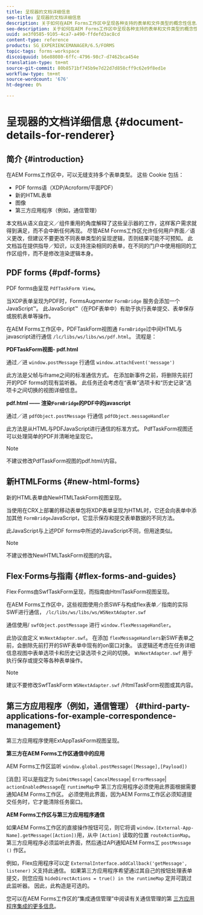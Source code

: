 ```yaml
---
title: 呈现器的文档详细信息
seo-title: 呈现器的文档详细信息
description: 关于如何在AEM Forms工作区中呈现各种支持的表单和文件类型的概念性信息。
seo-description: 关于如何在AEM Forms工作区中呈现各种支持的表单和文件类型的概念性信息。
uuid: ae3f0585-9105-4ca7-a490-ffdefd3ac8cd
content-type: reference
products: SG_EXPERIENCEMANAGER/6.5/FORMS
topic-tags: forms-workspace
discoiquuid: b6e88080-6ffc-4796-98c7-d7462bca454e
translation-type: tm+mt
source-git-commit: 80b8571bf745b9e7d22d7d858cff9c62e9f8ed1e
workflow-type: tm+mt
source-wordcount: '676'
ht-degree: 0%

---
```



# 呈现器的文档详细信息 {#document-details-for-renderer}

## 简介 {#introduction}

在AEM Forms工作区中，可以无缝支持多个表单类型。 这些 Cookie 包括：

* PDF forms语（XDP/Acroform/平面PDF）
* 新的HTML表单
* 图像
* 第三方应用程序（例如，通信管理）

本文档从语义自定义／组件重用的角度解释了这些呈示器的工作，这样客户需求就得到满足，而不会中断任何再现。 尽管AEM Forms工作区允许任何用户界面／语义更改，但建议不要更改不同表单类型的呈现逻辑，否则结果可能不可预知。 此文档旨在提供指导／知识，以支持渲染相同的表单，在不同的门户中使用相同的工作区组件，而不是修改渲染逻辑本身。

## PDF forms {#pdf-forms}

PDF forms由呈现 `PdfTaskForm View`。

当XDP表单呈现为PDF时，FormsAugmenter `FormBridge` 服务会添加一个JavaScript™。 此JavaScript™（在PDF表单中）有助于执行表单提交、表单保存或脱机表单等操作。

在AEM Forms工作区中，PDFTaskForm视图通 `FormBridge`过中间HTML与javascript进行通信 `/lc/libs/ws/libs/ws/pdf.html`。 流程是：

**PDFTaskForm视图- pdf.html**

通过／进 `window.postMessage` 行通信 `window.attachEvent('message')`

此方法是父帧与iframe之间的标准通信方式。 在添加新事件之前，将删除先前打开的PDF forms的现有监听器。 此任务还会考虑在“表单”选项卡和“历史记录”选项卡之间切换的视图详细信息。

**pdf.html —— 渲染`FormBridge`的PDF中的javascript**

通过／进 `pdfObject.postMessage` 行通信 `pdfObject.messageHandler`

此方法是从HTML与PDFJavaScript进行通信的标准方式。 PdfTaskForm视图还可以处理简单的PDF并清晰地呈现它。

>[!NOTE]
>
>不建议修改PdfTaskForm视图的pdf.html/内容。

## 新HTMLForms {#new-html-forms}

新的HTML表单由NewHTMLTaskForm视图呈现。

当使用在CRX上部署的移动表单包将XDP表单呈现为HTML时，它还会向表单中添加其他 `FormBridge`JavaScript，它显示保存和提交表单数据的不同方法。

此JavaScript与上述PDF forms中所述的JavaScript不同，但用途类似。

>[!NOTE]
>
>不建议修改NewHTMLTaskForm视图的内容。

## Flex·Forms与指南 {#flex-forms-and-guides}

Flex·Forms由SwfTaskForm呈现，而指南由HtmlTaskForm视图呈现。

在AEM Forms工作区中，这些视图使用介质SWF与构成flex表单／指南的实际SWF进行通信， `/lc/libs/ws/libs/ws/WSNextAdapter.swf`

通信使用/ `swfObject.postMessage` 进行 `window.flexMessageHandler`。

此协议由定义 `WsNextAdapter.swf`。 在添加 `flexMessageHandlers`新SWF表单之前，会删除先前打开的SWF表单中现有的on窗口对象。 该逻辑还考虑在任务详细信息视图中表单选项卡和历史记录选项卡之间的切换。 `WsNextAdapter.swf` 用于执行保存或提交等各种表单操作。

>[!NOTE]
>
>建议不要修改SwfTaskForm `WSNextAdapter.swf` /HtmlTaskForm视图或其内容。

## 第三方应用程序（例如，通信管理） {#third-party-applications-for-example-correspondence-management}

第三方应用程序使用ExtAppTaskForm视图呈现。

**第三方在AEM Forms工作区通信中的应用**

AEM Forms工作区监听 `window.global.postMessage([Message],[Payload])`

[消息] 可以是指定为 `SubmitMessage`| `CancelMessage`| `ErrorMessage`| `actionEnabledMessage`在 `runtimeMap`中 第三方应用程序必须使用此界面根据需要通知AEM Forms工作区。 必须使用此界面，因为AEM Forms工作区必须知道提交任务时，它才能清除任务窗口。

**AEM Forms工作区与第三方应用程序通信**

如果AEM Forms工作区的直接操作按钮可见，则它将调 `window.[External-App-Name].getMessage([Action])`用，从中 `[Action]` 读取的位置 `routeActionMap`。 第三方应用程序必须监听此界面，然后通过API通知AEM Forms工 `postMessage ()` 作区。

例如，Flex应用程序可以定 `ExternalInterface.addCallback('getMessage', listener)` 义支持此通信。 如果第三方应用程序希望通过其自己的按钮处理表单提交，则您应指 `hideDirectActions = true() in the runtimeMap` 定并可跳过此监听器。 因此，此构造是可选的。

您可以在AEM Forms工作区的“集成通信管理”中阅读有关通信管理的第 [三方应用程序集成的更多信息](/help/forms/using/integrating-correspondence-management-html-workspace.md)。
